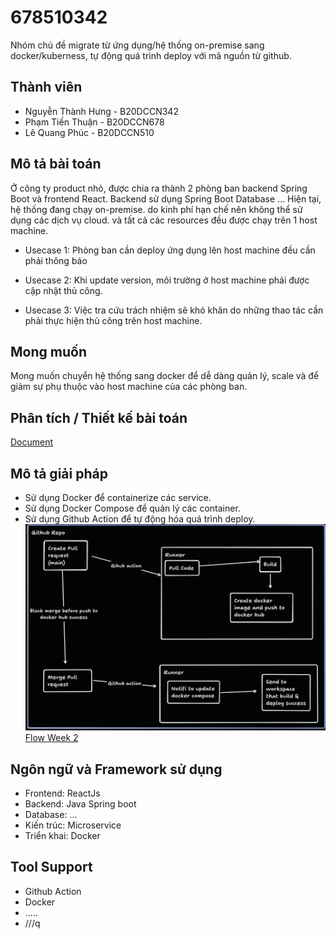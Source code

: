 # 678510342
Nhóm chủ đề migrate từ ứng dụng/hệ thống on-premise sang docker/kuberness,
tự động quá trình deploy với mã nguồn từ github.

## Thành viên
- Nguyễn Thành Hưng - B20DCCN342
- Phạm Tiến Thuận - B20DCCN678
- Lê Quang Phúc - B20DCCN510

## Mô tả bài toán
Ở công ty product nhỏ, được chia ra thành 2 phòng ban backend Spring Boot
và frontend React.
Backend sử dụng Spring Boot
Database ...
Hiện tại, hệ thống đang chạy on-premise.
do kinh phí hạn chế nên không thể sử dụng các dịch vụ cloud.
và tất cả các resources đều được chạy trên 1 host machine.

- Usecase 1: Phòng ban cần deploy ứng dụng lên host machine đều cần phải thông báo

- Usecase 2: Khi update version, môi trường ở host machine phải được cập nhật thủ công.

- Usecase 3: Việc tra cứu trách nhiệm sẽ khó khăn do những thao tác cần
  phải thực hiện thủ công trên host machine.

## Mong muốn
Mong muốn chuyển hệ thống sang docker để dễ dàng quản lý, scale và
để giảm sự phụ thuộc vào host machine của các phòng ban.

## Phân tích / Thiết kế bài toán
[Document](https://docs.google.com/document/d/1BBJNlAX6A7exMp9Kt43mJgpwVA2Pb-x_sR-0Wm0NHck/edit?usp=sharing)


## Mô tả giải pháp
- Sử dụng Docker để containerize các service.
- Sử dụng Docker Compose để quản lý các container.
- Sử dụng Github Action để tự động hóa quá trình deploy.
  ![Flow](resources/flow.png)
  [Flow Week 2](https://www.tldraw.com/r/xGz8QsCLiEKPWKfpezetS?v=-2710,-1525,9100,4953&p=Egs7S8klRV9A7DgjQxw3b)

## Ngôn ngữ và Framework sử dụng
- Frontend: ReactJs
- Backend: Java Spring boot
- Database: ...
- Kiến trúc: Microservice
- Triển khai: Docker

## Tool Support
- Github Action
- Docker
- .....
- ///q
